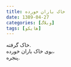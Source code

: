 ```yaml
---
title: خاک باران خورده
date: 1389-04-27
categories: [وبلاگ]
tags: [هایکو]
---
```


خاک گرفته.  
بوی خاک باران خورده،  
پنجره.
